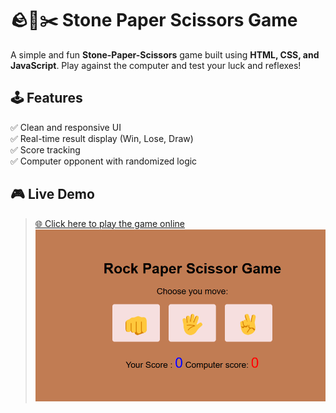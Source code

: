 # 🪨📄✂️ Stone Paper Scissors Game

A simple and fun **Stone-Paper-Scissors** game built using **HTML, CSS, and JavaScript**. Play against the computer and test your luck and reflexes!

## 🕹️ Features

✅ Clean and responsive UI  
✅ Real-time result display (Win, Lose, Draw)  
✅ Score tracking  
✅ Computer opponent with randomized logic   

## 🎮 Live Demo

> [🌐 Click here to play the game online](https://pratiksha04th.github.io/Rock--Paper--Scissor-GAME/) 
![Stone paper Scissor game UI](Screenshot.png)
